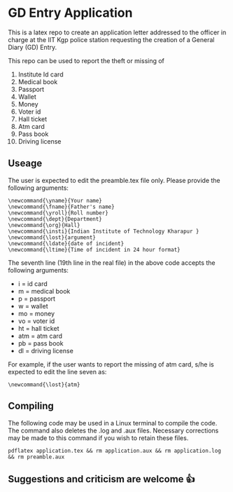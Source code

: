 # GD Entry Application

This is a latex repo to create an application letter addressed to the officer in charge at the IIT Kgp police station requesting the creation of a General Diary (GD) Entry.

This repo can be used to report the theft or missing of 

1. Institute Id card
2. Medical book
3. Passport
4. Wallet
5. Money
6. Voter id
7. Hall ticket
8. Atm card
9. Pass book
10. Driving license

## Useage

The user is expected to edit the preamble.tex file only. Please provide the following arguments:

``` 
\newcommand{\yname}{Your name}
\newcommand{\fname}{Father's name}
\newcommand{\yroll}{Roll number}
\newcommand{\dept}{Department}
\newcommand{\org}{Hall}
\newcommand{\insti}{Indian Institute of Technology Kharapur }
\newcommand{\lost}{argument}
\newcommand{\ldate}{date of incident}
\newcommand{\ltime}{Time of incident in 24 hour format}
```
The seventh line (19th line in the real file) in the above code accepts the following arguments:
* i = id card
* m = medical book
* p = passport
* w = wallet
* mo = money
* vo = voter id
* ht = hall ticket
* atm = atm card
* pb = pass book
* dl = driving license

For example, if the user wants to report the missing of atm card, s/he is expected to edit the line seven as:
```
\newcommand{\lost}{atm}
```
## Compiling 

The following code may be used in a Linux terminal to compile the code. The command also deletes the .log and .aux files. Necessary corrections may be made to this command if you wish to retain these files.

```
pdflatex application.tex && rm application.aux && rm application.log && rm preamble.aux
```

## Suggestions and criticism are welcome :+1:
